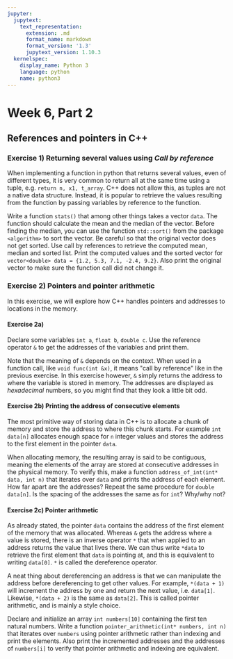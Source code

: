 ```yaml
---
jupyter:
  jupytext:
    text_representation:
      extension: .md
      format_name: markdown
      format_version: '1.3'
      jupytext_version: 1.10.3
  kernelspec:
    display_name: Python 3
    language: python
    name: python3
---
```


# Week 6, Part 2
## References and pointers in C++



### Exercise 1) Returning several values using *Call by reference*

When implementing a function in python that returns several values, even of different types, it is very common to return all at the same time using a tuple, e.g. `return n, x1, t_array`. C++ does not allow this, as tuples are not a native data structure. Instead, it is popular to retrieve the values resulting from the function by passing variables by reference to the function.

Write a function `stats()` that among other things takes a vector `data`. The function should calculate the mean and the median of the vector. Before finding the median, you can use the function `std::sort()` from the package `<algorithm>` to sort the vector. Be careful so that the original vector does not get sorted. Use call by references to retrieve the computed mean, median and sorted list. Print the computed values and the sorted vector for `vector<double> data = {1.2, 5.3, 7.1, -2.4, 9.2}`. Also print the original vector to make sure the function call did not change it.


### Exercise 2) Pointers and pointer arithmetic

In this exercise, we will explore how C++ handles pointers and addresses to locations in the memory.

#### Exercise 2a)
Declare some variables `int a`, `float b`, `double c`. Use the reference operator `&` to get the addresses of the variables and print them.

Note that the meaning of `&` depends on the context. When used in a function call, like `void func(int &x)`, it means "call by reference" like in the previous exercise. In this exercise however, `&` simply returns the address to where the variable is stored in memory. The addresses are displayed as *hexadecimal* numbers, so you might find that they look a little bit odd.

#### Exercise 2b) Printing the address of consecutive elements
The most primitive way of storing data in C++ is to allocate a chunk of memory and store the address to where this chunk starts. For example `int data[n]` allocates enough space for `n` integer values and stores the address to the first element in the pointer `data`.

When allocating memory, the resulting array is said to be contiguous, meaning the elements of the array are stored at consecutive addresses in the physical memory. To verify this, make a function `address_of_int(int* data, int n)` that iterates over `data` and prints the address of each element. How far apart are the addresses? Repeat the same procedure for `double data[n]`. Is the spacing of the addresses the same as for `int`? Why/why not?

#### Exercise 2c) Pointer arithmetic
As already stated, the pointer `data` contains the address of the first element of the memory that was allocated. Whereas `&` gets the address where a value is stored, there is an inverse operator `*` that when applied to an address returns the value that lives there. We can thus write `*data` to retrieve the first element that `data` is pointing at, and this is equivalent to writing `data[0]`. `*` is called the dereference operator.

A neat thing about dereferencing an address is that we can manipulate the address before dereferencing to get other values. For example, `*(data + 1)` will increment the address by one and return the next value, i.e. `data[1]`. Likewise, `*(data + 2)` is the same as `data[2]`. This is called pointer arithmetic, and is mainly a style choice.

Declare and initialize an array `int numbers[10]` containing the first ten natural numbers. Write a function `pointer_arithmetic(int* numbers, int n)` that iterates over `numbers` using pointer arithmetic rather than indexing and print the elements. Also print the incremented addresses and the addresses of `numbers[i]` to verify that pointer arithmetic and indexing are equivalent.
